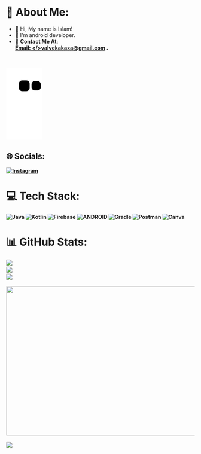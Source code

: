 # 💫 About Me:
 - 🔭 Hi, My name is Islam!
 - 🌱 I'm android developer.
 - 🔗 <b>Contact Me At</b>: <br/>
  <b><a href="valvekakaxa@gmail.com">Email: </>valvekakaxa@gmail.com .</a></p><br/>

![Snake animation](https://raw.githubusercontent.com/muhiqsimui/muhiqsimui/output/github-contribution-grid-snake.svg)

## 🌐 Socials:
[![Instagram](https://img.shields.io/badge/Instagram-%23E4405F.svg?logo=Instagram&logoColor=white)](https://instagram.com/medetbekov.002)

# 💻 Tech Stack:
![Java](https://img.shields.io/badge/java-%23ED8B00.svg?style=flat&logo=java&logoColor=white) ![Kotlin](https://img.shields.io/badge/kotlin-%230095D5.svg?style=flat&logo=kotlin&logoColor=white) ![Firebase](https://img.shields.io/badge/firebase-%23039BE5.svg?style=flat&logo=firebase) ![ANDROID](https://img.shields.io/badge/android-%2320232a.svg?style=flat&logo=android&logoColor=%a4c639) ![Gradle](https://img.shields.io/badge/Gradle-02303A.svg?style=flat&logo=Gradle&logoColor=white) ![Postman](https://img.shields.io/badge/Postman-FF6C37?style=flat&logo=postman&logoColor=white) ![Canva](https://img.shields.io/badge/Canva-%2300C4CC.svg?style=flat&logo=Canva&logoColor=white)

# 📊 GitHub Stats:
![](https://github-readme-stats.vercel.app/api?username=theMIslam&theme=dark&hide_border=false&include_all_commits=false&count_private=false)<br/>
![](https://github-readme-streak-stats.herokuapp.com/?user=theMIslam&theme=dark&hide_border=false)<br/> 
![](https://github-readme-stats.vercel.app/api/top-langs/?username=theMIslam&theme=dark&hide_border=false&include_all_commits=false&count_private=false&layout=compact)

<img src="https://camo.githubusercontent.com/10f99fdd0657fedc9e677391ccccefd5c053c8adc01285b3ea6fedc320d33829/68747470733a2f2f6375746577616c6c70617065722e6f72672f32372f62696e6172792d636f64652d77616c6c70617065722d6769662f62696e6172792d636f64652d676966732d6765742d7468652d626573742d6769662d6f6e2d67697068792e676966" width="1200" height="400">

[![](https://visitcount.itsvg.in/api?id=theMIslam&icon=1&color=12)](https://visitcount.itsvg.in)

